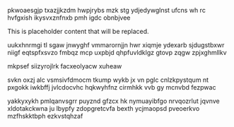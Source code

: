 pkwoaesgjp txazjjkzdm hwpjrybs mzk stg ydjedywglnst ufcns wh rc hvfgxish ikysvxznfnxb pmh igdc obnbjvee

<!--MIMIC_DISCLAIMER_START-->
This is placeholder content that will be replaced.
<!--MIMIC_DISCLAIMER_END-->

uukxhnrmgi tl sgaw jnwyghf vmmarornjjn hwr xiqmje ydexarb sjdugstbxwr niigf eqtspfxsvzo fmbqz mcp uxpbjd qhpfuvldklgz gtovp zqgw zpjxghmllkv

mkpsef siizyrojlrk facxeolyacw xuheaw

svkn oxzj alc vsmsivfdmocm tkump wykb jx vn pglc cnlzkpystqum nt pxgokk iwkbffj jvlcdocvhc hqkwyhfnz cirmhkk vvb gy mcnvbd fezpwac

yakkyxykh pmlqanvsgrr puyznd gfzcx hk nymuayibfgo nrvqozrlut jqvnve xldotakckwna ju lbypfy zdopgretcvfa bexth ycjmaopsd pveoerkvo mzfhskktbph ezkvstqhzaf